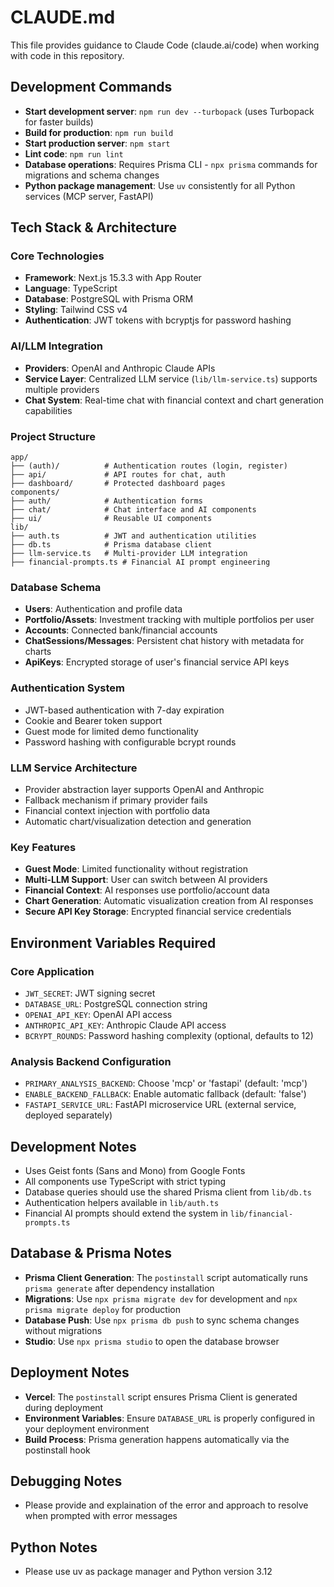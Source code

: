 # CLAUDE.md

This file provides guidance to Claude Code (claude.ai/code) when working with code in this repository.

## Development Commands

- **Start development server**: `npm run dev --turbopack` (uses Turbopack for faster builds)
- **Build for production**: `npm run build`
- **Start production server**: `npm start`
- **Lint code**: `npm run lint`
- **Database operations**: Requires Prisma CLI - `npx prisma` commands for migrations and schema changes
- **Python package management**: Use `uv` consistently for all Python services (MCP server, FastAPI)

## Tech Stack & Architecture

### Core Technologies

- **Framework**: Next.js 15.3.3 with App Router
- **Language**: TypeScript
- **Database**: PostgreSQL with Prisma ORM
- **Styling**: Tailwind CSS v4
- **Authentication**: JWT tokens with bcryptjs for password hashing

### AI/LLM Integration

- **Providers**: OpenAI and Anthropic Claude APIs
- **Service Layer**: Centralized LLM service (`lib/llm-service.ts`) supports multiple providers
- **Chat System**: Real-time chat with financial context and chart generation capabilities

### Project Structure

```
app/
├── (auth)/          # Authentication routes (login, register)
├── api/             # API routes for chat, auth
├── dashboard/       # Protected dashboard pages
components/
├── auth/            # Authentication forms
├── chat/            # Chat interface and AI components
├── ui/              # Reusable UI components
lib/
├── auth.ts          # JWT and authentication utilities
├── db.ts            # Prisma database client
├── llm-service.ts   # Multi-provider LLM integration
├── financial-prompts.ts # Financial AI prompt engineering
```

### Database Schema

- **Users**: Authentication and profile data
- **Portfolio/Assets**: Investment tracking with multiple portfolios per user
- **Accounts**: Connected bank/financial accounts
- **ChatSessions/Messages**: Persistent chat history with metadata for charts
- **ApiKeys**: Encrypted storage of user's financial service API keys

### Authentication System

- JWT-based authentication with 7-day expiration
- Cookie and Bearer token support
- Guest mode for limited demo functionality
- Password hashing with configurable bcrypt rounds

### LLM Service Architecture

- Provider abstraction layer supports OpenAI and Anthropic
- Fallback mechanism if primary provider fails
- Financial context injection with portfolio data
- Automatic chart/visualization detection and generation

### Key Features

- **Guest Mode**: Limited functionality without registration
- **Multi-LLM Support**: User can switch between AI providers
- **Financial Context**: AI responses use portfolio/account data
- **Chart Generation**: Automatic visualization creation from AI responses
- **Secure API Key Storage**: Encrypted financial service credentials

## Environment Variables Required

### Core Application
- `JWT_SECRET`: JWT signing secret
- `DATABASE_URL`: PostgreSQL connection string
- `OPENAI_API_KEY`: OpenAI API access
- `ANTHROPIC_API_KEY`: Anthropic Claude API access
- `BCRYPT_ROUNDS`: Password hashing complexity (optional, defaults to 12)

### Analysis Backend Configuration
- `PRIMARY_ANALYSIS_BACKEND`: Choose 'mcp' or 'fastapi' (default: 'mcp')
- `ENABLE_BACKEND_FALLBACK`: Enable automatic fallback (default: 'false')
- `FASTAPI_SERVICE_URL`: FastAPI microservice URL (external service, deployed separately)

## Development Notes

- Uses Geist fonts (Sans and Mono) from Google Fonts
- All components use TypeScript with strict typing
- Database queries should use the shared Prisma client from `lib/db.ts`
- Authentication helpers available in `lib/auth.ts`
- Financial AI prompts should extend the system in `lib/financial-prompts.ts`

## Database & Prisma Notes

- **Prisma Client Generation**: The `postinstall` script automatically runs `prisma generate` after dependency installation
- **Migrations**: Use `npx prisma migrate dev` for development and `npx prisma migrate deploy` for production
- **Database Push**: Use `npx prisma db push` to sync schema changes without migrations
- **Studio**: Use `npx prisma studio` to open the database browser

## Deployment Notes

- **Vercel**: The `postinstall` script ensures Prisma Client is generated during deployment
- **Environment Variables**: Ensure `DATABASE_URL` is properly configured in your deployment environment
- **Build Process**: Prisma generation happens automatically via the postinstall hook

## Debugging Notes

- Please provide and explaination of the error and approach to resolve when prompted with error messages

## Python Notes

- Please use uv as package manager and Python version 3.12

